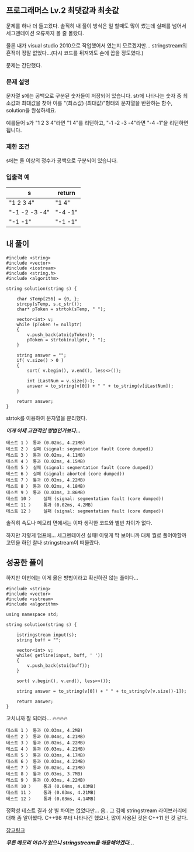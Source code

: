 ## 프로그래머스 Lv.2 최댓값과 최솟값

문제를 하나 더 들고왔다. 솔직히 내 풀이 방식은 일 할때도 많이 썼는데 실패를 넘어서 세그멘테이션 오류까지 볼 줄 몰랐다.

물론 내가 visual studio 2010으로 작업했어서 였는지 모르겠지만... stringstream의 흔적이 정말 없었다...(다시 코드를 뒤져봐도 손에 꼽을 정도였다.)

문제는 간단했다.

### 문제 설명

문자열 s에는 공백으로 구분된 숫자들이 저장되어 있습니다. str에 나타나는 숫자 중 최소값과 최대값을 찾아 이를 "(최소값) (최대값)"형태의 문자열을 반환하는 함수, solution을 완성하세요.

예를들어 s가 "1 2 3 4"라면 "1 4"를 리턴하고, "-1 -2 -3 -4"라면 "-4 -1"을 리턴하면 됩니다.

### 제한 조건

s에는 둘 이상의 정수가 공백으로 구분되어 있습니다.


### 입출력 예

|s|return|
|---|---|
|"1 2 3 4"|"1 4"|
|"-1 -2 -3 -4"|	"-4 -1"|
|"-1 -1"|"-1 -1"|

## 내 풀이
```
#include <string>
#include <vector>
#include <iostream>
#include <string.h>
#include <algorithm>

string solution(string s) {
    
  	char sTemp[256] = {0, };
	strcpy(sTemp, s.c_str());
	char* pToken = strtok(sTemp, " ");

	vector<int> v;
	while (pToken != nullptr)
	{
		v.push_back(atoi(pToken));
		pToken = strtok(nullptr, " ");
	}
    
    string answer = "";
    if( v.size() > 0 ) 
    {
        sort( v.begin(), v.end(), less<>());
    
        int iLastNum = v.size()-1;
        answer = to_string(v[0]) + " " + to_string(v[iLastNum]);
    }
    
    return answer;
}
```
strtok를 이용하여 문자열을 분리했다.

***이게 이제 고전적인 방법인가보다...***
```
테스트 1 〉	통과 (0.02ms, 4.21MB)
테스트 2 〉	실패 (signal: segmentation fault (core dumped))
테스트 3 〉	통과 (0.02ms, 4.11MB)
테스트 4 〉	통과 (0.02ms, 4.15MB)
테스트 5 〉	실패 (signal: segmentation fault (core dumped))
테스트 6 〉	실패 (signal: aborted (core dumped))
테스트 7 〉	통과 (0.02ms, 4.22MB)
테스트 8 〉	통과 (0.02ms, 4.18MB)
테스트 9 〉	통과 (0.03ms, 3.86MB)
테스트 10 〉	실패 (signal: segmentation fault (core dumped))
테스트 11 〉	통과 (0.02ms, 4.2MB)
테스트 12 〉	실패 (signal: segmentation fault (core dumped))
```

솔직히 속도나 메모리 면에서는 이따 생각한 코드와 별반 차이가 없다.

하지만 저렇게 덤프에... 세그멘테이션 실패! 이렇게 딱 보이니까 대체 뭘로 풀어야할까 고민을 하던 찰나 stringstream이 떠올랐다.


## 성공한 풀이

하지만 이번에는 이게 옳은 방법이라고 확신하진 않는 풀이다... 

```
#include <string>
#include <vector>
#include <sstream>
#include <algorithm>

using namespace std;

string solution(string s) {
    
    istringstream input(s);
    string buff = "";
    
    vector<int> v;
    while( getline(input, buff, ' '))
    {
        v.push_back(stoi(buff));
    }
    
    sort( v.begin(), v.end(), less<>());
    
    string answer = to_string(v[0]) + " " + to_string(v[v.size()-1]);
    
    return answer;
}
```

고치니까 잘 되더라... 🔥🔥🔥🔥

```
테스트 1 〉	통과 (0.03ms, 4.2MB)
테스트 2 〉	통과 (0.04ms, 4.21MB)
테스트 3 〉	통과 (0.02ms, 4.22MB)
테스트 4 〉	통과 (0.03ms, 4.21MB)
테스트 5 〉	통과 (0.03ms, 4.17MB)
테스트 6 〉	통과 (0.03ms, 4.23MB)
테스트 7 〉	통과 (0.02ms, 4.21MB)
테스트 8 〉	통과 (0.03ms, 3.7MB)
테스트 9 〉	통과 (0.03ms, 4.22MB)
테스트 10 〉	통과 (0.04ms, 4.03MB)
테스트 11 〉	통과 (0.03ms, 4.21MB)
테스트 12 〉	통과 (0.03ms, 4.14MB)
```
정확성 테스트 결과 상 별 차이는 없었다만... 음.. 그 김에 stringstream 라이브러리에 대해 좀 알아봤다. C++98 부터 나타나긴 했으나, 많이 사용된 것은 C++11 인 것 같다.

[참고링크](https://cplusplus.com/reference/sstream/stringstream/stringstream/)


***무튼 메모리 이슈가 있으니 stringstream을 애용해야겠다...***

